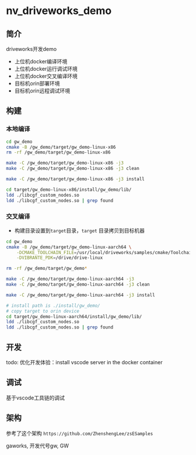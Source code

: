 # nv_driveworks_demo

## 简介

driveworks开发demo

- 上位机docker编译环境
- 上位机docker运行调试环境
- 上位机docker交叉编译环境
- 目标机orin部署环境
- 目标机orin远程调试环境

## 构建

### 本地编译

```sh
cd gw_demo
cmake -B /gw_demo/target/gw_demo-linux-x86
rm -rf /gw_demo/target/gw_demo-linux-x86

make -C /gw_demo/target/gw_demo-linux-x86 -j3
make -C /gw_demo/target/gw_demo-linux-x86 -j3 clean

make -C /gw_demo/target/gw_demo-linux-x86 -j3 install

cd target/gw_demo-linux-x86/install/gw_demo/lib/
ldd ./libcgf_custom_nodes.so
ldd ./libcgf_custom_nodes.so | grep found
```

### 交叉编译

- 构建目录设置到`target`目录，`target` 目录拷贝到目标机器

```sh
cd gw_demo
cmake -B /gw_demo/target/gw_demo-linux-aarch64 \
    -DCMAKE_TOOLCHAIN_FILE=/usr/local/driveworks/samples/cmake/Toolchain-V5L.cmake \
    -DVIBRANTE_PDK=/drive/drive-linux

rm -rf /gw_demo/target/gw_demo*

make -C /gw_demo/target/gw_demo-linux-aarch64 -j3
make -C /gw_demo/target/gw_demo-linux-aarch64 -j3 clean

make -C /gw_demo/target/gw_demo-linux-aarch64 -j3 install

# install path is ./install/gw_demo/
# copy target to orin device
cd target/gw_demo-linux-aarch64/install/gw_demo/lib/
ldd ./libcgf_custom_nodes.so
ldd ./libcgf_custom_nodes.so | grep found
```

## 开发

todo: 优化开发体验：install vscode server in the docker container

## 调试

基于vscode工具链的调试

## 架构

参考了这个架构 `https://github.com/ZhenshengLee/zsESamples`

gaworks, 开发代号gw, GW

